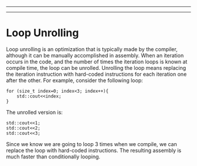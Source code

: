 
---
---
# Loop Unrolling
Loop unrolling is an optimization that is typically made by the compiler, although it can be manually accomplished in assembly. When an iteration occurs in the code, and the number of times the iteration loops is known at compile time, the loop can be unrolled. Unrolling the loop means replacing the iteration instruction with hard-coded instructions for each iteration one after the other. For example, consider the following loop:
```
for (size_t index=0; index<3; index++){
	std::cout<<index;
}
```

The unrolled version is:
```
std::cout<<1;
std::cout<<2;
std::cout<<3;
```

Since we know we are going to loop 3 times when we compile, we can replace the loop with hard-coded instructions. The resulting assembly is much faster than conditionally looping. 